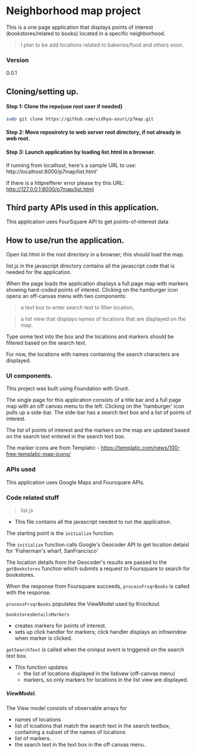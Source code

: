 ﻿# Neighborhood map project


This is a one page application that displays points of interest (bookstores/related to books) located in a specific neighborhood.


> I plan to be add locations related to bakeries/food and others soon.


### Version
0.0.1


## Cloning/setting up.




#### Step 1: Clone the repo(use root user if needed) 


``` sh
sudo git clone https://github.com/vidhya-asuri/p7map.git
```

#### Step 2: Move reposirotry to web server root directory, if not already in web root.



#### Step 3: Launch application by loading list.html in a browser.


If running from localhost, here's a sample URL to use: http://localhost:8000/p7map/list.html'

If there is a httprefferer error please try this URL: http://127.0.0.1:8000/p7map/list.html 


## Third party APIs used in this application. 

This application uses FourSquare API to get points-of-interest data 


## How to use/run the application.

Open list.html in the root directory in a browser; this should load the map.


list.js in the javascript directory contains all the javascript code that is needed for the application.


When the page loads the application displays a full page map with markers showing hard-coded points of interest.
Clicking on the hamburger icon opens an off-canvas menu with two components:


> a text box to enter search text to filter location.


> a list view that displays names of locations that are displayed on the map.


Type some text into the box and the locations and markers should be filtered based on the search text.


For now, the locations with names containing the search characters are displayed. 



### UI components.


This project was built using Foundation with Grunt. 


The single page for this application consists of a title bar and a full page map with an off canvas menu to the left.
Clicking on the 'hamburger' icon pulls up a side-bar. The side-bar has a search text box and a list of points of interest. 


The list of points of interest and the markers on the map are updated based on the search text entered in the search text box. 


The marker icons are from Templatic - https://templatic.com/news/100-free-templatic-map-icons/




### APIs used


This application uses Google Maps and Foursquare APIs. 


### Code related stuff




> list.js 


* This file contains all the javascript needed to run the application.


The starting point is the ``` initialize ``` function.


The ``` initialize ``` function calls Google's Geocoder API to get location detaisl for 'Fisherman's wharf, SanFrancisco'


The location details from the Geocoder's results are passed to the ``` getBookstores ``` function which submits a request to Foursquare to search for bookstores. 


When the response from Foursquare succeeds, ``` processFrsqrBooks ``` is called with the response.


 ``` processFrsqrBooks ```  populates the ViewModel used by Knockout.
 
 
 ``` bookstoresDetailsMarkers ``` 
 * creates markers for points of interest.
 * sets up click handler for markers; click handler displays an infowindow when marker is clicked.
 
 
 
  ``` getSearchText ```  is called when the oninput event is triggered on the search text box.
  * This function updates 
    *  the list of locations displayed in the listivew (off-canvas menu)
    *  markers, so only markers for locations in the list view are displayed.
  


 
 ##### ViewModel.
 
 The View model consists of observable arrays for
 * names of locations 
 * list of lcoations that match the search text in the search textbox, containing a subset of the names of locations
 * list of markers.
 * the search text in the text box in the off canvas menu.

